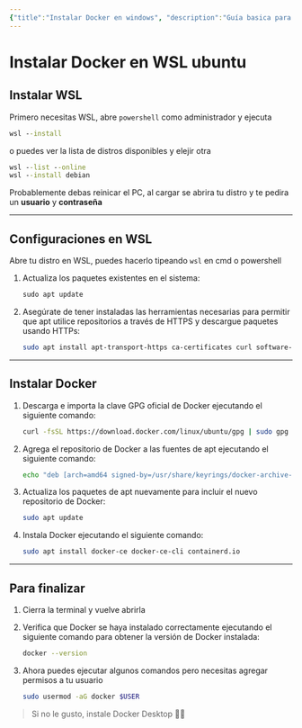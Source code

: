 ```yaml
---
{"title":"Instalar Docker en windows", "description":"Guía basica para instalar docker en ubunto desde wsl"}
---
```

# Instalar Docker en WSL ubuntu

## Instalar WSL

Primero necesitas WSL, abre `powershell` como administrador y ejecuta

```cmd
wsl --install
```

o puedes ver la lista de distros disponibles y elejir otra

```cmd
wsl --list --online
wsl --install debian
```

Probablemente debas reinicar el PC, al cargar se abrira tu distro y te pedira un **usuario** y **contraseña**

---

## Configuraciones en WSL

Abre tu distro en WSL, puedes hacerlo tipeando `wsl` en cmd o powershell

1. Actualiza los paquetes existentes en el sistema:

   ```cmd
   sudo apt update
   ```

2. Asegúrate de tener instaladas las herramientas necesarias para permitir que apt utilice repositorios a través de HTTPS y descargue paquetes usando HTTPs:
   ```bash
   sudo apt install apt-transport-https ca-certificates curl software-properties-common
   ```

---

## Instalar Docker

1. Descarga e importa la clave GPG oficial de Docker ejecutando el siguiente comando:

   ```bash
   curl -fsSL https://download.docker.com/linux/ubuntu/gpg | sudo gpg --dearmor -o /usr/share/keyrings/docker-archive-keyring.gpg
   ```

2. Agrega el repositorio de Docker a las fuentes de apt ejecutando el siguiente comando:

   ```bash
   echo "deb [arch=amd64 signed-by=/usr/share/keyrings/docker-archive-keyring.gpg] https://download.docker.com/linux/ubuntu $(lsb_release -cs) stable" | sudo tee /etc/apt/sources.list.d/docker.list > /dev/null
   ```

3. Actualiza los paquetes de apt nuevamente para incluir el nuevo repositorio de Docker:

   ```bash
   sudo apt update
   ```

4. Instala Docker ejecutando el siguiente comando:
   ```bash
   sudo apt install docker-ce docker-ce-cli containerd.io
   ```

---

## Para finalizar

1. Cierra la terminal y vuelve abrirla

2. Verifica que Docker se haya instalado correctamente ejecutando el siguiente comando para obtener la versión de Docker instalada:
   ```bash
   docker --version
   ```
3. Ahora puedes ejecutar algunos comandos pero necesitas agregar permisos a tu usuario

   ```bash
   sudo usermod -aG docker $USER
   ```
   
> Si no le gusto, instale Docker Desktop 🤞😉 